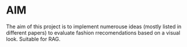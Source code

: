 # AIM
The aim of this project is to implement numerouse ideas (mostly listed in different papers) to evaluate fashion rrecomendations based on a visual look. Suitable for RAG. 
